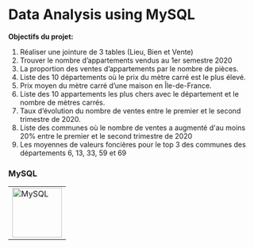 # Data Analysis using MySQL

**Objectifs du projet:**
1) Réaliser une jointure de 3 tables (Lieu, Bien et Vente)
2) Trouver le nombre d’appartements vendus au 1er semestre 2020
3) La proportion des ventes d’appartements par le nombre de pièces.
4) Liste des 10 départements où le prix du mètre carré est le plus élevé.
5) Prix moyen du mètre carré d’une maison en Île-de-France.
6) Liste des 10 appartements les plus chers avec le département et le nombre de mètres carrés.
7) Taux d’évolution du nombre de ventes entre le premier et le second trimestre de 2020.
8) Liste des communes où le nombre de ventes a augmenté d'au moins 20% entre le premier et le second trimestre de 2020
9) Les moyennes de valeurs foncières pour le top 3 des communes des départements 6, 13, 33, 59 et 69

### MySQL
<table>
<tbody>
<tr>
<td><a><img src="https://upload.wikimedia.org/wikipedia/fr/6/62/MySQL.svg" alt="MySQL" align="center" width="100"/></a></td>
</tr>
</tbody>
